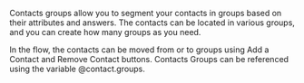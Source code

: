 Contacts groups allow you to segment your contacts in groups based on their attributes and answers. The contacts can be located in various groups, and you can create how many groups as you need.

In the flow, the contacts can be moved from or to groups using Add a Contact and Remove Contact buttons. Contacts Groups can be referenced using the variable @contact.groups.
